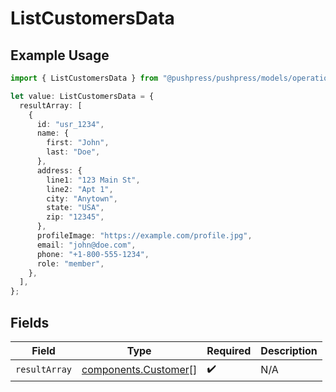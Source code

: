 # ListCustomersData

## Example Usage

```typescript
import { ListCustomersData } from "@pushpress/pushpress/models/operations";

let value: ListCustomersData = {
  resultArray: [
    {
      id: "usr_1234",
      name: {
        first: "John",
        last: "Doe",
      },
      address: {
        line1: "123 Main St",
        line2: "Apt 1",
        city: "Anytown",
        state: "USA",
        zip: "12345",
      },
      profileImage: "https://example.com/profile.jpg",
      email: "john@doe.com",
      phone: "+1-800-555-1234",
      role: "member",
    },
  ],
};
```

## Fields

| Field                                                        | Type                                                         | Required                                                     | Description                                                  |
| ------------------------------------------------------------ | ------------------------------------------------------------ | ------------------------------------------------------------ | ------------------------------------------------------------ |
| `resultArray`                                                | [components.Customer](../../models/components/customer.md)[] | :heavy_check_mark:                                           | N/A                                                          |